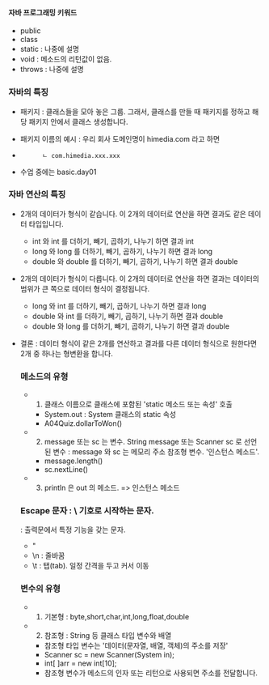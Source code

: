 
#### 자바 프로그래밍 키워드

- public
- class
- static : 나중에 설명
- void : 메소드의 리턴값이 없음.
- throws : 나중에 설명

### 자바의 특징

- 패키지 : 클래스들을 모아 놓은 그룹. 그래서, 클래스를 만들 때 패키지를
정하고 해당 패키지 안에서 클래스 생성합니다. 
+ 패키지 이름의 예시 : 우리 회사 도메인명이 himedia.com 라고 하면
+           ㄴ com.himedia.xxx.xxx
+ 수업 중에는 basic.day01 

### 자바 연산의 특징

- 2개의 데이터가 형식이 같습니다. 이 2개의 데이터로 연산을 하면 
  결과도 같은 데이터 타입입니다.
    + int 와 int 를 더하기, 빼기, 곱하기, 나누기 하면 결과 int
    + long 와 long 를 더하기, 빼기, 곱하기, 나누기 하면 결과 long
    + double 와 double 를 더하기, 빼기, 곱하기, 나누기 하면 결과 double

- 2개의 데이터가 형식이 다릅니다. 이 2개의 데이터로 연산을 하면 
  결과는 데이터의 범위가 큰 쪽으로 데이터 형식이 결정됩니다. 
    + long 와 int 를 더하기, 빼기, 곱하기, 나누기 하면 결과 long
    + double 와 int 를 더하기, 빼기, 곱하기, 나누기 하면 결과 double
    + double 와 long 를 더하기, 빼기, 곱하기, 나누기 하면 결과 double

- 결론 : 데이터 형식이 같은 2개를 연산하고 결과를 다른 데이터 형식으로 원한다면 
  2개 중 하나는 형변환을 합니다. 

  ### 메소드의 유형

  - 1. 클래스 이름으로 클래스에 포함된 'static 메소드 또는 속성' 호출 
    - System.out   : System 클래스의 static 속성
    - A04Quiz.dollarToWon()

  - 2. message 또는 sc 는 변수. String message 또는 Scanner sc 로 선언된 변수
      : message 와 sc 는 메모리 주소 참조형 변수. '인스턴스 메소드'.
    - message.length()
    - sc.nextLine()

  - 3.  println 은 out 의 메소드. => 인스턴스 메소드

  ### Escape 문자 : \ 기호로 시작하는 문자.

  : 출력문에서 특정 기능을 갖는 문자. 

  - \"
  - \n : 줄바꿈
  - \t : 탭(tab). 일정 간격을 두고 커서 이동


  ### 변수의 유형

  - 1. 기본형 : byte,short,char,int,long,float,double

  - 2. 참조형 : String 등 클래스 타입 변수와 배열
    + 참조형 타입 변수는 '데이터(문자열, 배열, 객체)의 주소를 저장'
    + Scanner sc = new Scanner(System in);
    + int[ ]arr = new int[10];
    + 참조형 변수가 메소드의 인자 또는 리턴으로 사용되면 주소를 전달합니다. 
  